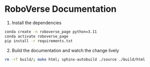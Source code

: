# RoboVerse Documentation

1. Install the dependencies

```bash
conda create -n roboverse_page python=3.11
conda activate roboverse_page
pip install -r requirements.txt
```

2. Build the documentation and watch the change lively

```bash
rm -rf build/; make html; sphinx-autobuild ./source ./build/html
```
